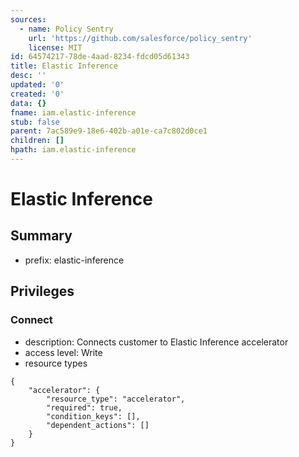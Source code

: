 ```yaml
---
sources:
  - name: Policy Sentry
    url: 'https://github.com/salesforce/policy_sentry'
    license: MIT
id: 64574217-78de-4aad-8234-fdcd05d61343
title: Elastic Inference
desc: ''
updated: '0'
created: '0'
data: {}
fname: iam.elastic-inference
stub: false
parent: 7ac589e9-18e6-402b-a01e-ca7c802d0ce1
children: []
hpath: iam.elastic-inference
---
```

# Elastic Inference

## Summary

- prefix: elastic-inference

## Privileges

### Connect

- description: Connects customer to Elastic Inference accelerator
- access level: Write
- resource types

```
{
    "accelerator": {
        "resource_type": "accelerator",
        "required": true,
        "condition_keys": [],
        "dependent_actions": []
    }
}
```
